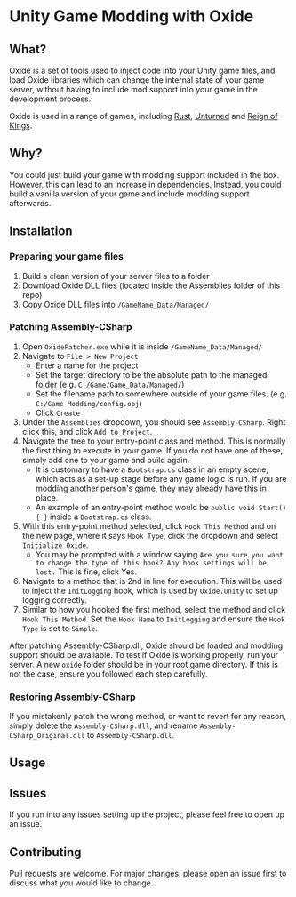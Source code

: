 
# Unity Game Modding with Oxide

## What?
Oxide is a set of tools used to inject code into your Unity game files, and load Oxide libraries which can change the internal state of your game server, without having to include mod support into your game in the development process.

Oxide is used in a range of games, including [Rust](https://store.steampowered.com/app/252490/), [Unturned](https://store.steampowered.com/app/304930/) and [Reign of Kings](https://store.steampowered.com/app/344760/).

## Why?
You could just build your game with modding support included in the box. However, this can lead to an increase in dependencies. Instead, you could build a vanilla version of your game and include modding support afterwards.

## Installation

### Preparing your game files
1. Build a clean version of your server files to a folder
2. Download Oxide DLL files (located inside the Assemblies folder of this repo)
3. Copy Oxide DLL files into `/GameName_Data/Managed/`

### Patching Assembly-CSharp
1. Open `OxidePatcher.exe` while it is inside `/GameName_Data/Managed/`
2. Navigate to `File > New Project`
	* Enter a name for the project
	* Set the target directory to be the absolute path to the managed folder (e.g. `C:/Game/Game_Data/Managed/`)
	* Set the filename path to somewhere outside of your game files. (e.g. `C:/Game Modding/config.opj`)
	* Click `Create`
3. Under the `Assemblies` dropdown, you should see `Assembly-CSharp`. Right click this, and click `Add to Project`.
4. Navigate the tree to your entry-point class and method. This is normally the first thing to execute in your game. If you do not have one of these, simply add one to your game and build again.
	* It is customary to have a `Bootstrap.cs` class in an empty scene, which acts as a set-up stage before any game logic is run. If you are modding another person's game, they may already have this in place.
	* An example of an entry-point method would be `public void Start() { }` inside a `Bootstrap.cs` class.
5. With this entry-point method selected, click `Hook This Method` and on the new page, where it says `Hook Type`, click the dropdown and select `Initialize Oxide`.
	* You may be prompted with a window saying `Are you sure you want to change the type of this hook? Any hook settings will be lost.` This is fine, click Yes.
6. Navigate to a method that is 2nd in line for execution. This will be used to inject the `InitLogging` hook, which is used by `Oxide.Unity` to set up logging correctly.
7. Similar to how you hooked the first method, select the method and click `Hook This Method`. Set the `Hook Name` to `InitLogging` and ensure the `Hook Type` is set to `Simple`.

After patching Assembly-CSharp.dll, Oxide should be loaded and modding support should be available. To test if Oxide is working properly, run your server. A new `oxide` folder should be in your root game directory. If this is not the case, ensure you followed each step carefully.

### Restoring Assembly-CSharp
If you mistakenly patch the wrong method, or want to revert for any reason, simply delete the `Assembly-CSharp.dll`, and rename `Assembly-CSharp_Original.dll` to `Assembly-CSharp.dll`.

## Usage

## Issues
If you run into any issues setting up the project, please feel free to open up an issue.

## Contributing
Pull requests are welcome. For major changes, please open an issue first to discuss what you would like to change.
